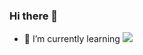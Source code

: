 ### Hi there 👋

- 🌱 I’m currently learning <img src="https://img.shields.io/badge/React-61DAFB?style=flat-square&logo=React&logoColor=white"/>
